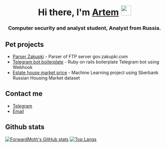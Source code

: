 <h1 align="center">Hi there, I'm <a href="https://daniilshat.ru/" target="_blank">Artem</a> 
<img src="https://github.com/blackcater/blackcater/raw/main/images/Hi.gif" height="32"/></h1>
<h3 align="center">Computer security and analyst student, Analyst from Russia.</h3>

## Pet projects

- [Parser Zakupki](https://github.com/ForwardMoth/zakupki.gov) - Parser of FTP server gov.zakupki.com
- [Telegram bot boilerplate](https://github.com/ForwardMoth/telegram-bot-ruby-boilerplate) - Ruby on rails boilerplate Telegram bot using Webhook 
- [Estate house market price](https://github.com/ForwardMoth/ML_estate_pricing) - Machine Learning project using Sberbank Russian Housing Market dataset

## Contact me

- [Telegram](https://t.me/A8375)
- [Email](AABudantsev@mephi.ru)

## Github stats

[![ForwardMoth's GitHub stats](https://github-readme-stats.vercel.app/api?username=ForwardMoth)](https://github.com/ForwardMoth/ForwardMoth) [![Top Langs](https://github-readme-stats.vercel.app/api/top-langs/?username=ForwardMoth&layout=compact)](https://github.com/ForwardMoth/ForwardMoth) 
<!-- [![ForwardMoth's LeetCode stats](https://leetcode-stats-six.vercel.app/api?username=ForwardMothMaster)](https://github.com/ForwardMoth/ForwardMoth)  -->

